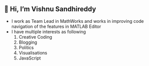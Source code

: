 ## 👋 Hi, I’m Vishnu Sandhireddy
- I work as Team Lead in MathWorks and works in improving code navigation of the features in MATLAB Editor
- I have multiple interests as following
  1. Creative Coding
  2. Blogging
  3. Politics
  4. Visualisations
  5. JavaScript
